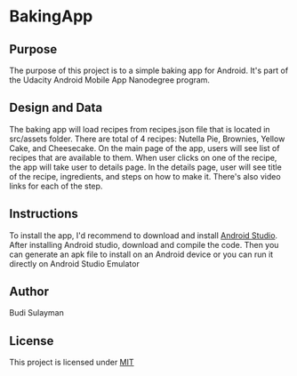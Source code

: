 # BakingApp


## Purpose
The purpose of this project is to a simple baking app for Android. It's part of the Udacity Android Mobile App Nanodegree program. 

## Design and Data
The baking app will load recipes from recipes.json file that is located in src/assets folder. There are total of 4 recipes: Nutella Pie, Brownies, Yellow Cake, and Cheesecake. On the main page of the app, users will see list of recipes that are available to them. When user clicks on one of the recipe, the app will take user to details page. In the details page, user will see title of the recipe, ingredients, and steps on how to make it. There's also video links for each of the step.

## Instructions
To install the app, I'd recommend to download and install [Android Studio](https://developer.android.com/studio/). After installing Android studio, download and compile the code. Then you can generate an apk file to install on an Android device or you can run it directly on Android Studio Emulator 


## Author
Budi Sulayman


## License
This project is licensed under [MIT](https://choosealicense.com/licenses/mit/)
